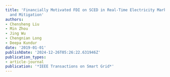 ```yaml
---
title: 'Financially Motivated FDI on SCED in Real-Time Electricity Markets: Attacks
  and Mitigation'
authors:
- Chensheng Liu
- Min Zhou
- Jing Wu
- Chengnian Long
- Deepa Kundur
date: '2019-01-01'
publishDate: '2024-12-26T05:26:22.631946Z'
publication_types:
- article-journal
publication: '*IEEE Transactions on Smart Grid*'
---
```

